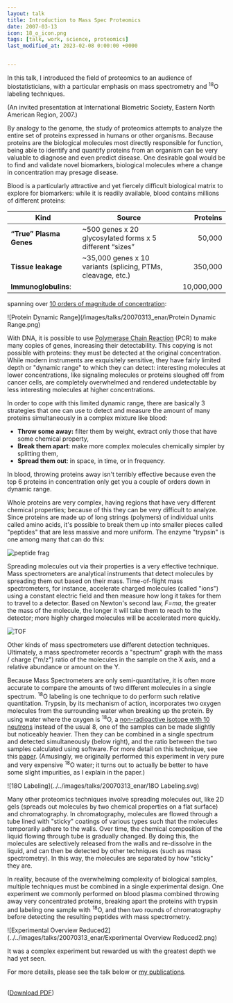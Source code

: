 ```yaml
---
layout: talk
title: Introduction to Mass Spec Proteomics
date: 2007-03-13
icon: 18_o_icon.png
tags: [talk, work, science, proteomics]
last_modified_at: 2023-02-08 0:00:00 +0000


---
```


In this talk, I introduced the field of proteomics to an audience of biostatisticians, with a particular emphasis on mass spectrometry and <sup>18</sup>O labeling techniques.

<!--more-->

(An invited presentation at International Biometric Society, Eastern North American Region, 2007.)

By analogy to the genome, the study of proteomics attempts to analyze the entire set of proteins expressed in humans or other organisms.  Because proteins are the biological molecules most directly responsible for function, being able to identify and quantify proteins from an organism can be very valuable to diagnose and even predict disease.  One desirable goal would be to find and validate novel biomarkers, biological molecules where a change in concentration may presage disease.

Blood is a particularly attractive and yet fiercely difficult biological matrix to explore for biomarkers: while it is readily available, blood contains millions of different proteins:

| Kind                   | Source                                                      | Proteins |
| --------------------- | ------------------------------------------------------------ | ---------: |
| **“True” Plasma Genes** | ~500 genes x 20 glycosylated forms x 5 different “sizes”     |     50,000 |
| **Tissue leakage**   | ~35,000 genes x 10 variants (splicing, PTMs, cleavage, etc.) |    350,000 |
| **Immunoglobulins**:  |                                                              | 10,000,000 |



spanning over [10 orders of magnitude of concentration](https://www.mcponline.org/article/S1535-9476(20)34246-8/fulltext):



![Protein Dynamic Range](/images/talks/20070313_enar/Protein Dynamic Range.png)



With DNA, it is possible to use [Polymerase Chain Reaction](https://en.wikipedia.org/wiki/Polymerase_chain_reaction) (PCR) to make many copies of genes, increasing their detectability.  This copying is not possible with proteins: they must be detected at the original concentration.  While modern instruments are exquisitely sensitive, they have fairly limited depth or "dynamic range" to which they can detect: interesting molecules at lower concentrations, like signaling molecules or proteins sloughed off from cancer cells, are completely overwhelmed and rendered undetectable by less interesting molecules at higher concentrations.

In order to cope with this limited dynamic range, there are basically 3 strategies that one can use to detect and measure the amount of many proteins simultaneously in a complex mixture like blood:

* **Throw some away:** filter them by weight, extract only those that have some chemical property, 
* **Break them apart**: make more complex molecules chemically simpler by splitting them,
* **Spread them out**: in space, in time, or in frequency.

In blood, throwing proteins away isn't terribly effective because even the top 6 proteins in concentration only get you a couple of orders down in dynamic range.  

Whole proteins are very complex, having regions that have very different chemical properties; because of this they can be very difficult to analyze.  Since proteins are made up of long strings (polymers) of individual units called amino acids, it's possible to break them up into smaller pieces called "peptides" that are less massive and more uniform.  The enzyme "trypsin" is one among many that can do this:

<img src="../../images/talks/20070313_enar/peptide frag.png" alt="peptide frag" style="max-height: 300px" />

Spreading molecules out via their properties is a very effective technique.  Mass spectrometers are analytical instruments that detect molecules by spreading them out based on their mass.  Time-of-flight mass spectrometers, for instance, accelerate charged molecules (called "ions") using a constant electric field and then measure how long it takes for them to travel to a detector.  Based on Newton's second law, *F=ma*, the greater the mass of the molecule, the longer it will take them to reach to the detector; more highly charged molecules will be accelerated more quickly.  

![TOF](../../images/talks/20070313_enar/TOF.svg)

Other kinds of mass spectrometers use different detection techniques.  Ultimately, a mass spectrometer records a "spectrum" graph with the mass / charge ("m/z") ratio of the molecules in the sample on the X axis, and a relative abundance or amount on the Y.

Because Mass Spectrometers are only semi-quantitative, it is often more accurate to compare the amounts of two different molecules in a single spectrum.  <sup>18</sup>O labeling is one technique to do perform such relative quantitation. Trypsin, by its mechanism of action, incorporates two oxygen molecules from the surrounding water when breaking up the protein.  By using water where the oxygen is <sup>18</sup>O, a [non-radioactive isotope with 10 neutrons](https://en.wikipedia.org/wiki/Oxygen-18) instead of the usual 8, one of the samples can be made slightly but noticeably heavier.  Then they can be combined in a single spectrum and detected simultaneously (below right), and the ratio between the two samples calculated using software.  For more detail on this technique, see this [paper](https://www.mcponline.org/article/S1535-9476(20)31418-3/pdf).  (Amusingly, we originally performed this experiment in very pure and very expensive <sup>18</sup>O water; it turns out to actually be better to have some slight impurities, as I explain in the paper.)

![18O Labeling](../../images/talks/20070313_enar/18O Labeling.svg)



Many other proteomics techniques involve spreading molecules out, like 2D gels (spreads out molecules by two chemical properties on a flat surface) and chromatography.  In chromatography, molecules are flowed through a tube lined with "sticky" coatings of various types such that the molecules temporarily adhere to the walls. Over time, the chemical composition of the liquid flowing through tube is gradually changed. By doing this, the molecules are selectively released from the walls and re-dissolve in the liquid, and can then be detected by other techniques (such as mass spectrometry). In this way, the molecules are separated by how "sticky" they are.

In reality, because of the overwhelming complexity of biological samples, multiple techniques must be combined in a single experimental design.  One experiment we commonly performed on blood plasma combined throwing away very concentrated proteins, breaking apart the proteins with trypsin and labeling one sample with <sup>18</sup>O, and then two rounds of chromatography before detecting the resulting peptides with mass spectrometry.  

![Experimental Overview Reduced2](../../images/talks/20070313_enar/Experimental Overview Reduced2.png)

It was a complex experiment but rewarded us with the greatest depth we had yet seen.

For more details, please see the talk below or [my publications](/resume).

<object class="talk-embed" data="../../images/talks/20070313_enar/20070313_enar.pdf"></object>

<br>([Download PDF](../../images/talks/20070313_enar/20070313_enar.pdf))

